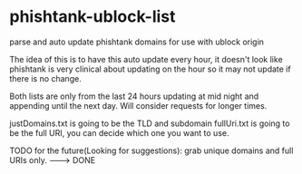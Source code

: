 # phishtank-ublock-list
parse and auto update phishtank domains for use with ublock origin

The idea of this is to have this auto update every hour, it doesn't look like phishtank is very clinical about updating on the hour so it may not update if there is no change.

Both lists are only from the last 24 hours updating at mid night and appending until the next day. Will consider requests for longer times.

justDomains.txt is going to be the TLD and subdomain
fullUri.txt is going to be the full URI, you can decide which one you want to use.

TODO for the future(Looking for suggestions):
grab unique domains and full URIs only. ---> DONE


